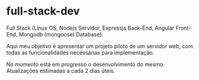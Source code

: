 # full-stack-dev
Full Stack (Linux OS, Nodejs Servidor, Expressjs Back-End, Angular Front-End, Mongodb (mongoose) Database).

Aqui meu objetivo é apresentar um projeto piloto de um servidor web, com todas as funcionalidades necessárias para implementação.

No momento está em progresso o desenvolvimento do mesmo.
Atualizações estimadas a cada 2 dias úteis.
